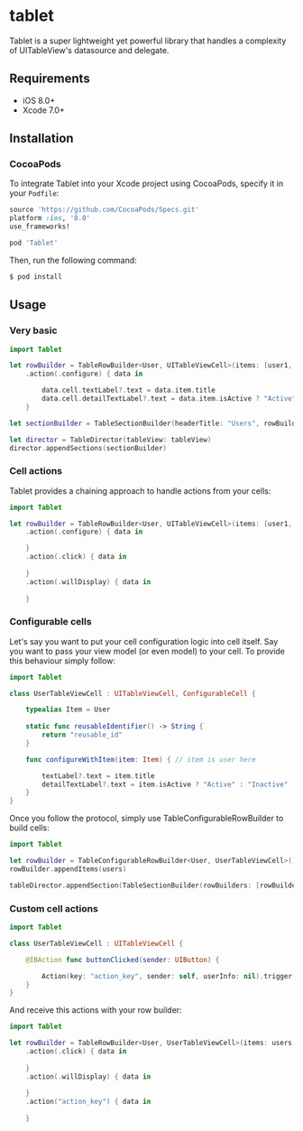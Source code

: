 # tablet

Tablet is a super lightweight yet powerful library that handles a complexity of UITableView's datasource and delegate.

## Requirements

- iOS 8.0+
- Xcode 7.0+

## Installation

### CocoaPods
To integrate Tablet into your Xcode project using CocoaPods, specify it in your `Podfile`:

```ruby
source 'https://github.com/CocoaPods/Specs.git'
platform :ios, '8.0'
use_frameworks!

pod 'Tablet'
```

Then, run the following command:

```bash
$ pod install
```

## Usage

### Very basic

```swift
import Tablet

let rowBuilder = TableRowBuilder<User, UITableViewCell>(items: [user1, user2, user3], id: "reusable_id")
	.action(.configure) { data in

		data.cell.textLabel?.text = data.item.title
		data.cell.detailTextLabel?.text = data.item.isActive ? "Active" : "Inactive"
	}

let sectionBuilder = TableSectionBuilder(headerTitle: "Users", rowBuilders: [rowBuilder])

let director = TableDirector(tableView: tableView)
director.appendSections(sectionBuilder)
```

### Cell actions

Tablet provides a chaining approach to handle actions from your cells:

```swift
import Tablet

let rowBuilder = TableRowBuilder<User, UITableViewCell>(items: [user1, user2, user3], id: "reusable_id")
	.action(.configure) { data in

	}
	.action(.click) { data in
		
	}
	.action(.willDisplay) { data in
		
	}
```

### Configurable cells

Let's say you want to put your cell configuration logic into cell itself. Say you want to pass your view model (or even model) to your cell.
To provide this behaviour simply follow:

```swift
import Tablet

class UserTableViewCell : UITableViewCell, ConfigurableCell {

    typealias Item = User
    
    static func reusableIdentifier() -> String {
        return "reusable_id"
    }

    func configureWithItem(item: Item) { // item is user here

    	textLabel?.text = item.title
		detailTextLabel?.text = item.isActive ? "Active" : "Inactive"
    }
}
```
Once you follow the protocol, simply use TableConfigurableRowBuilder to build cells:

```swift
import Tablet

let rowBuilder = TableConfigurableRowBuilder<User, UserTableViewCell>()
rowBuilder.appendItems(users)

tableDirector.appendSection(TableSectionBuilder(rowBuilders: [rowBuilder]))
```

### Custom cell actions
```swift
import Tablet

class UserTableViewCell : UITableViewCell {

	@IBAction func buttonClicked(sender: UIButton) {

		Action(key: "action_key", sender: self, userInfo: nil).trigger()
	}
}
```
And receive this actions with your row builder:
```swift
import Tablet

let rowBuilder = TableRowBuilder<User, UserTableViewCell>(items: users, id: "reusable_id")
	.action(.click) { data in
		
	}
	.action(.willDisplay) { data in
		
	}
	.action("action_key") { data in
		
	}
```